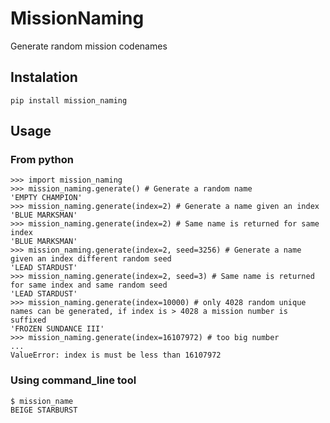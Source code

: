 # MissionNaming
Generate random mission codenames

## Instalation

    pip install mission_naming


## Usage

### From python
    
    >>> import mission_naming
    >>> mission_naming.generate() # Generate a random name
    'EMPTY CHAMPION'
    >>> mission_naming.generate(index=2) # Generate a name given an index
    'BLUE MARKSMAN'
    >>> mission_naming.generate(index=2) # Same name is returned for same index
    'BLUE MARKSMAN'
    >>> mission_naming.generate(index=2, seed=3256) # Generate a name given an index different random seed
    'LEAD STARDUST'
    >>> mission_naming.generate(index=2, seed=3) # Same name is returned for same index and same random seed
    'LEAD STARDUST'
    >>> mission_naming.generate(index=10000) # only 4028 random unique names can be generated, if index is > 4028 a mission number is suffixed
    'FROZEN SUNDANCE III'
    >>> mission_naming.generate(index=16107972) # too big number
    ...
    ValueError: index is must be less than 16107972
    
    

### Using command_line tool
    
    $ mission_name 
    BEIGE STARBURST
